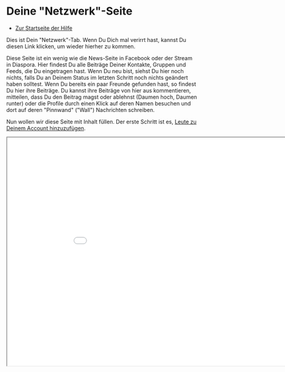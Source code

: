 Deine "Netzwerk"-Seite
==============

* [Zur Startseite der Hilfe](help)

Dies ist Dein "Netzwerk"-Tab. Wenn Du Dich mal verirrt hast, kannst Du diesen Link klicken, um wieder hierher zu kommen.

Diese Seite ist ein wenig wie die News-Seite in Facebook oder der Stream in Diaspora. Hier findest Du alle Beiträge Deiner Kontakte, Gruppen und Feeds, die Du eingetragen hast. Wenn Du neu bist, siehst Du hier noch nichts, falls Du an Deinem Status im letzten Schritt noch nichts geändert haben solltest. Wenn Du bereits ein paar Freunde gefunden hast, so findest Du hier ihre Beiträge. Du kannst ihre Beiträge von hier aus kommentieren, mitteilen, dass Du den Beitrag magst oder ablehnst (Daumen hoch, Daumen runter) oder die Profile durch einen Klick auf deren Namen besuchen und dort auf deren "Pinnwand" ("Wall") Nachrichten schreiben.

Nun wollen wir diese Seite mit Inhalt füllen. Der erste Schritt ist es, <a href="help/Quick-Start-makingnewfriends">Leute zu Deinem Account hinzuzufügen</a>.

<iframe src="network" width="950" height="600"></iframe>


